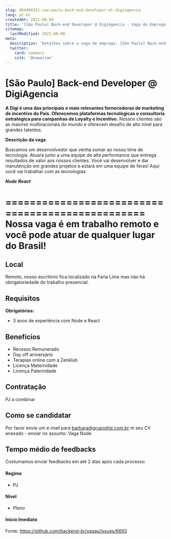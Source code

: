 ```yaml
---
slug: 964460321-sao-paulo-back-end-developer-at-digiagencia
lang: pt-br
createdAt: 2021-08-09
title: '[São Paulo] Back-end Developer @ DigiAgencia - Vaga de Emprego'
sitemap:
  lastModified: 2021-08-09
meta:
  description: 'Detalhes sobre a vaga de emprego: [São Paulo] Back-end Developer @ DigiAgencia'
  twitter:
    card: summary
    site: '@nawarian'
---
```


# [São Paulo] Back-end Developer @ DigiAgencia

**A Digi é uma das principais e mais relevantes fornecedoras de marketing de incentivo do País.
Oferecemos plataformas tecnológicas e consultoria estratégica para campanhas de Loyalty e Incentivo.**
Nossos clientes são as maiores multinacionais do mundo e oferecem desafio de alto nível para grandes talentos. 

**Descrição da vaga**

Buscamos um desenvolvedor que venha somar ao nosso time de tecnologia.
Atuará junto a uma equipe de alta performance que entrega resultados de valor aos nossos clientes.
Você vai desenvolver e dar manutenção em grandes projetos e estará em uma equipe de feras!
Aqui você vai trabalhar com as tecnologias:

**_Node
React_** 

=================================================
Nossa vaga é em trabalho remoto e você pode atuar de qualquer lugar do Brasil!
==================================================
## Local
Remoto, nosso escritório fica localizado na Faria Lima mas não há obrigatoriedade do trabalho presencial.

## Requisitos
**Obrigatórios:**
- 3 anos de experiência com Node e React

## Benefícios

- Recesso Remunerado
- Day off aniversário
- Terapias online com a Zenklub
- Licença Maternidade
- Licença Paternidade

## Contratação
PJ a combinar

## Como se candidatar

Por favor envie um e-mail para barbara@grupodigi.com.br m seu CV anexado - enviar no assunto: Vaga Node

## Tempo médio de feedbacks
Costumamos enviar feedbacks em até 2 dias após cada processo.

#### Regime
- PJ
#### Nível
- Pleno
#### Início Imediato




Fonte: https://github.com/backend-br/vagas/issues/6693